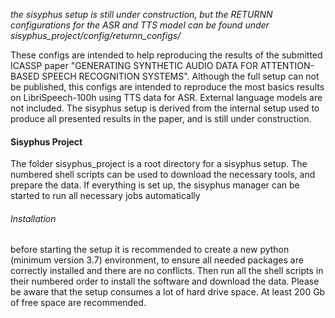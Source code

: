 *the sisyphus setup is still under construction, but the RETURNN configurations for the ASR and TTS model can be found under sisyphus_project/config/returnn_configs/*


These configs are intended to help reproducing the results of the submitted ICASSP paper "GENERATING SYNTHETIC AUDIO DATA FOR ATTENTION-BASED SPEECH RECOGNITION SYSTEMS".
Although the full setup can not be published, this configs are intended to reproduce the most basics results on LibriSpeech-100h using TTS data for ASR.
External language models are not included.
The sisyphus setup is derived from the internal setup used to produce all presented results in the paper, and is still under construction.

#### Sisyphus Project

The folder sisyphus_project is a root directory for a sisyphus setup. The numbered shell scripts can be used to download the necessary tools, and prepare the data. If everything is set up, the sisyphus manager can be started to run all necessary jobs automatically

###### Installation

before starting the setup it is recommended to create a new python (minimum version 3.7) environment, to ensure all needed packages are correctly installed and there are no conflicts.
Then run all the shell scripts in their numbered order to install the software and download the data. Please be aware that the setup consumes a lot of hard drive space. At least 200 Gb of free space are recommended.





